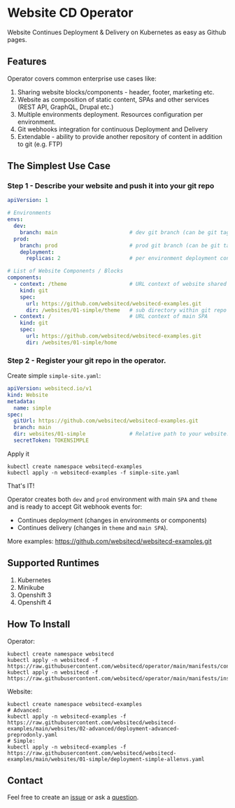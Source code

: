 # Website CD Operator

Website Continues Deployment & Delivery on Kubernetes as easy as Github pages.

## Features

Operator covers common enterprise use cases like:

1. Sharing website blocks/components - header, footer, marketing etc.
2. Website as composition of static content, SPAs and other services (REST API, GraphQL, Drupal etc.)
3. Multiple environments deployment. Resources configuration per environment.
4. Git webhooks integration for continuous Deployment and Delivery
5. Extendable - ability to provide another repository of content in addition to git (e.g. FTP)


## The Simplest Use Case

### Step 1 - Describe your website and push it into your git repo
```yaml
apiVersion: 1

# Environments
envs:
  dev:
    branch: main                       # dev git branch (can be git tag)
  prod:
    branch: prod                       # prod git branch (can be git tag e.g. "1.0.0")
    deployment:
      replicas: 2                      # per environment deployment configuration

# List of Website Components / Blocks
components:
  - context: /theme                    # URL context of website shared component
    kind: git
    spec:
      url: https://github.com/websitecd/websitecd-examples.git
      dir: /websites/01-simple/theme   # sub directory within git repo
  - context: /                         # URL context of main SPA
    kind: git
    spec:
      url: https://github.com/websitecd/websitecd-examples.git
      dir: /websites/01-simple/home
```

### Step 2 - Register your git repo in the operator.
Create simple `simple-site.yaml`:

```yaml
apiVersion: websitecd.io/v1
kind: Website
metadata:
  name: simple
spec:
  gitUrl: https://github.com/websitecd/websitecd-examples.git
  branch: main
  dir: websites/01-simple              # Relative path to your website.yaml
  secretToken: TOKENSIMPLE
```   

Apply it
```shell
kubectl create namespace websitecd-examples
kubectl apply -n websitecd-examples -f simple-site.yaml
```   

That's IT!

Operator creates both `dev` and `prod` environment with main `SPA` and `theme` and is ready
to accept Git webhook events for:
* Continues deployment (changes in environments or components)
* Continues delivery (changes in `theme` and `main SPA`).

More examples: https://github.com/websitecd/websitecd-examples.git

## Supported Runtimes

1. Kubernetes
2. Minikube
3. Openshift 3
4. Openshift 4

## How To Install

Operator:
```shell
kubectl create namespace websitecd
kubectl apply -n websitecd -f https://raw.githubusercontent.com/websitecd/operator/main/manifests/config/k8s.yaml
kubectl apply -n websitecd -f https://raw.githubusercontent.com/websitecd/operator/main/manifests/install.yaml
```

Website:
```shell
kubectl create namespace websitecd-examples
# Advanced:
kubectl apply -n websitecd-examples -f https://raw.githubusercontent.com/websitecd/websitecd-examples/main/websites/02-advanced/deployment-advanced-preprodonly.yaml
# Simple:
kubectl apply -n websitecd-examples -f https://raw.githubusercontent.com/websitecd/websitecd-examples/main/websites/01-simple/deployment-simple-allenvs.yaml
```

## Contact

Feel free to create an [issue](https://github.com/websitecd/operator/issues) or ask a [question](https://github.com/websitecd/operator/discussions).
